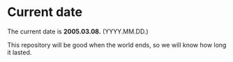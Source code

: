 # Current date

The current date is **2005.03.08.** (YYYY.MM.DD.)

This repository will be good when the world ends, so we will know how long it lasted.